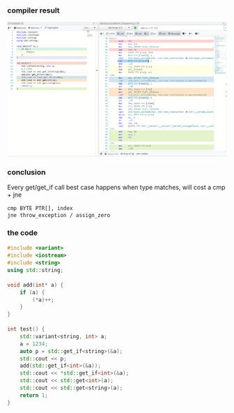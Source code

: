 ﻿### compiler result
![screenshot](images/lanuage%20-%20the%20cost%20of%20std%20variant.png)

### conclusion
Every get/get_if call best case happens when type matches, will cost a cmp + jne
```
cmp BYTE PTR[], index
jne throw_exception / assign_zero
```

### the code
``` cpp
#include <variant>
#include <iostream>
#include <string>
using std::string;

void add(int* a) {
    if (a) {
        (*a)++;
    }
}

int test() {
    std::variant<string, int> a;
    a = 1234;
    auto p = std::get_if<string>(&a);
    std::cout << p;
  	add(std::get_if<int>(&a));
    std::cout << *std::get_if<int>(&a);
    std::cout << std::get<int>(a);
    std::cout << std::get<string>(a);
    return 1;
}
```
